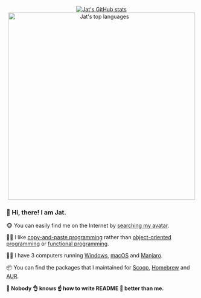 <p align="center"><a href="https://github.com/jat001/jat001/blob/main/README.md">
  <img src="https://github-readme-stats.vercel.app/api/?username=jat001&show_icons=true&include_all_commits=true&count_private=true&line_height=28&theme=material-palenight" alt="Jat's GitHub stats">
  <img src="https://github-readme-stats.vercel.app/api/top-langs/?username=jat001&layout=compact&card_width=450&langs_count=10&theme=material-palenight" alt="Jat's top languages" width="495">
</a></p>

### :wave: Hi, there! I am Jat.

:monkey_face: You can easily find me on the Internet by [searching my avatar](https://www.google.com/searchbyimage?image_url=https://avatars.githubusercontent.com/u/1758850).

🧑‍💻 I like [copy-and-paste programming](https://en.wikipedia.org/wiki/Copy-and-paste_programming) rather than [object-oriented programming](https://en.wikipedia.org/wiki/Object-oriented_programming) or [functional programming](https://en.wikipedia.org/wiki/Functional_programming).

:technologist: I have 3 computers running [Windows](https://www.microsoft.com/windows), [macOS](https://www.apple.com/macos) and [Manjaro](https://manjaro.org).

:package: You can find the packages that I maintained for [Scoop](https://github.com/jat001/scoop-ox), [Homebrew](https://github.com/jat001/homebrew-ox) and [AUR](https://aur.archlinux.org/packages/?SeB=m&K=Jat).

**:raised_hands: Nobody :ok_hand: knows :point_up: how to write README :open_hands: better than me.**
